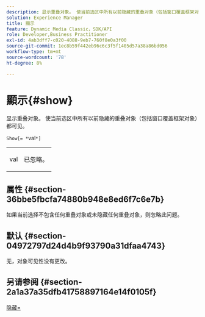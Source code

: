 ```yaml
---
description: 显示重叠对象。 使当前选区中所有以前隐藏的重叠对象（包括窗口覆盖框架对象）都可见。
solution: Experience Manager
title: 顯示
feature: Dynamic Media Classic，SDK/API
role: Developer,Business Practitioner
exl-id: 4ab3dff7-c020-4088-9eb7-760f8e0a3f00
source-git-commit: 1ec8b59f442eb96c6c3f5f1405d57a38a86bd056
workflow-type: tm+mt
source-wordcount: '78'
ht-degree: 8%

---
```


# 顯示{#show}

显示重叠对象。 使当前选区中所有以前隐藏的重叠对象（包括窗口覆盖框架对象）都可见。

`Show[= *`val`*]`

<table id="simpletable_88D25B9C8E0A47EF90C8ABEBDE777183"> 
 <tr class="strow"> 
  <td class="stentry"> <p><span class="varname"> val</span> </p> </td> 
  <td class="stentry"> <p>已忽略。 </p></td> 
 </tr> 
</table>

## 属性 {#section-36bbe5fbcfa74880b948e8ed6f7c6e7b}

如果当前选择不包含任何重叠对象或未隐藏任何重叠对象，则忽略此问题。

## 默认 {#section-04972797d24d4b9f93790a31dfaa4743}

无，对象可见性没有更改。

## 另请参阅 {#section-2a1a37a35dfb41758897164e14f0105f}

[隐藏=](../../../../../ir-api/http-protocol/image-rendering-api-ref/c-ir-http-protocol-ref/c-ir-http-protocol-command-reference/r-ir-hide.md#reference-681b9782f90a45b18ed50292ab2c096c)
